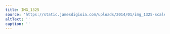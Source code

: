 ```yaml
---
title: IMG_1325
source: 'https://static.jamesdigioia.com/uploads/2014/01/img_1325-scaled.jpg'
altText: ''
caption: ''
---
```


